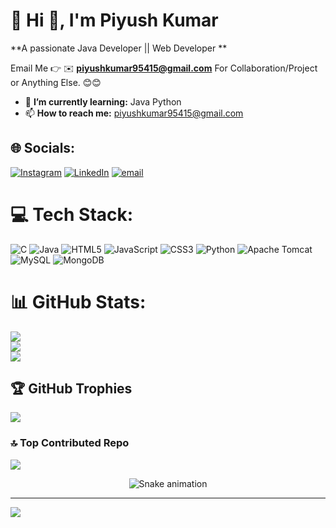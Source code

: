 # 💫 Hi 👋, I'm Piyush Kumar
**A passionate Java Developer || Web Developer **

Email Me 👉 ✉️ **piyushkumar95415@gmail.com** For Collaboration/Project or Anything Else. 😊😊

- 🌱 **I’m currently learning:** Java Python 
- 📫 **How to reach me:** piyushkumar95415@gmail.com
## 🌐 Socials:
[![Instagram](https://img.shields.io/badge/Instagram-%23E4405F.svg?logo=Instagram&logoColor=white)](https://instagram.com/the_piyu_sh_415) [![LinkedIn](https://img.shields.io/badge/LinkedIn-%230077B5.svg?logo=linkedin&logoColor=white)](https://linkedin.com/in/piyushkumar95) [![email](https://img.shields.io/badge/Email-D14836?logo=gmail&logoColor=white)](mailto:piyushkumar95415@gmail.com) 

# 💻 Tech Stack:
![C](https://img.shields.io/badge/c-%2300599C.svg?style=for-the-badge&logo=c&logoColor=white) ![Java](https://img.shields.io/badge/java-%23ED8B00.svg?style=for-the-badge&logo=openjdk&logoColor=white) ![HTML5](https://img.shields.io/badge/html5-%23E34F26.svg?style=for-the-badge&logo=html5&logoColor=white) ![JavaScript](https://img.shields.io/badge/javascript-%23323330.svg?style=for-the-badge&logo=javascript&logoColor=%23F7DF1E) ![CSS3](https://img.shields.io/badge/css3-%231572B6.svg?style=for-the-badge&logo=css3&logoColor=white) ![Python](https://img.shields.io/badge/python-3670A0?style=for-the-badge&logo=python&logoColor=ffdd54) ![Apache Tomcat](https://img.shields.io/badge/apache%20tomcat-%23F8DC75.svg?style=for-the-badge&logo=apache-tomcat&logoColor=black) ![MySQL](https://img.shields.io/badge/mysql-4479A1.svg?style=for-the-badge&logo=mysql&logoColor=white) ![MongoDB](https://img.shields.io/badge/MongoDB-%234ea94b.svg?style=for-the-badge&logo=mongodb&logoColor=white)
# 📊 GitHub Stats:
![](https://github-readme-stats.vercel.app/api?username=Piyush-Kumar95&theme=github_dark_dimmed&hide_border=false&include_all_commits=true&count_private=false)<br/>
![](https://nirzak-streak-stats.vercel.app/?user=Piyush-Kumar95&theme=github_dark_dimmed&hide_border=false)<br/>
![](https://github-readme-stats.vercel.app/api/top-langs/?username=Piyush-Kumar95&theme=github_dark_dimmed&hide_border=false&include_all_commits=true&count_private=false&layout=compact)

## 🏆 GitHub Trophies
![](https://github-profile-trophy.vercel.app/?username=Piyush-Kumar95&theme=radical&no-frame=false&no-bg=false&margin-w=4)

### 🔝 Top Contributed Repo
![](https://github-contributor-stats.vercel.app/api?username=Piyush-Kumar95&limit=5&theme=dark&combine_all_yearly_contributions=true)
<div align="center">
  <img src="https://profile-readme-generator.com/assets/snake.svg" alt="Snake animation" />
</div>

---
[![](https://visitcount.itsvg.in/api?id=Piyush-Kumar95&icon=0&color=0)](https://visitcount.itsvg.in)

<!-- Proudly created with GPRM ( https://gprm.itsvg.in ) -->
